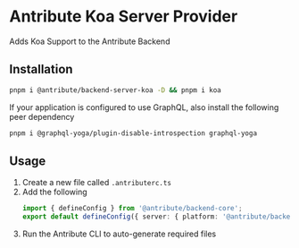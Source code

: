 # Antribute Koa Server Provider

Adds Koa Support to the Antribute Backend

## Installation

```bash
pnpm i @antribute/backend-server-koa -D && pnpm i koa
```

If your application is configured to use GraphQL, also install the following peer dependency

```bash
pnpm i @graphql-yoga/plugin-disable-introspection graphql-yoga
```

## Usage

1. Create a new file called `.antributerc.ts`
1. Add the following
   ```typescript
   import { defineConfig } from '@antribute/backend-core';
   export default defineConfig({ server: { platform: '@antribute/backend-server-koa' } });
   ```
1. Run the Antribute CLI to auto-generate required files
